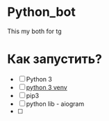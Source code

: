 # Python_bot
This my both for tg

# Как запустить?

- [ ] Python 3
- [ ] [python 3 venv](https://docs-python.ru/standart-library/modul-venv-python/)
- [ ] pip3
- [ ] python lib - aiogram
- [ ] 
